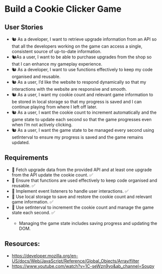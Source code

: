 # Build a Cookie Clicker Game

## User Stories
- 🐿️ As a developer, I want to retrieve upgrade information from an API so that all the developers working on the game can access a single, consistent source of up-to-date information.
- 🐿️As a user, I want to be able to purchase upgrades from the shop so that I can enhance my gameplay experience.
- 🐿️ As a developer, I want to use functions effectively to keep my code organised and reusable.
- 🐿️ As a user, I’d like the website to respond dynamically so that my interactions with the website are responsive and smooth.
- 🐿️ As a user, I want my cookie count and relevant game information to be stored in local storage so that my progress is saved and I can continue playing from where I left off later.
- 🐿️ As a user, I want the cookie count to increment automatically and the game state to update each second so that the game progresses even when I’m not actively clicking.
- 🐿️ As a user, I want the game state to be managed every second using setInterval to ensure my progress is saved and the game remains updated.

## Requirements
- 🎯 Fetch upgrade data from the provided API and at least one upgrade from the API update the cookie count. ✅
- 🎯 Ensure that functions are used effectively to keep code organised and reusable. ✅
- 🎯 Implement event listeners to handle user interactions. ✅ 
- 🎯 Use local storage to save and restore the cookie count and relevant game information. ✅
- 🎯 Use setInterval to increment the cookie count and manage the game state each second. ✅
- - Managing the game state includes saving progress and updating the DOM.

## Resources:
- https://developer.mozilla.org/en-US/docs/Web/JavaScript/Reference/Global_Objects/Array/filter
- https://www.youtube.com/watch?v=1C-seWzn9vo&ab_channel=Soupy 
